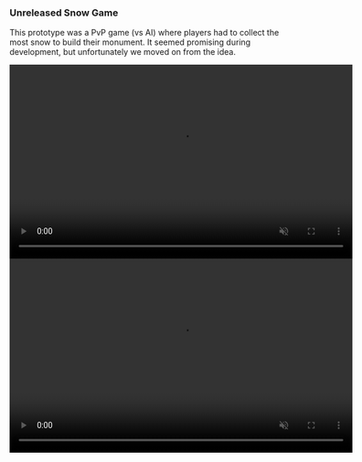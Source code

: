 ### Unreleased Snow Game
This prototype was a PvP game (vs AI) where players had to collect the most snow to build their monument. It seemed promising during development, but unfortunately we moved on from the idea. 

 <video width="600" height="340" autoplay muted loop>
  <source src="assets/images/portfolio/SnowGame/1.mp4" type="video/mp4">
Your browser does not support the video tag.
</video>

 <video width="600" height="340" autoplay muted loop>
  <source src="assets/images/portfolio/SnowGame/2.mp4" type="video/mp4">
Your browser does not support the video tag.
</video>
&nbsp;

